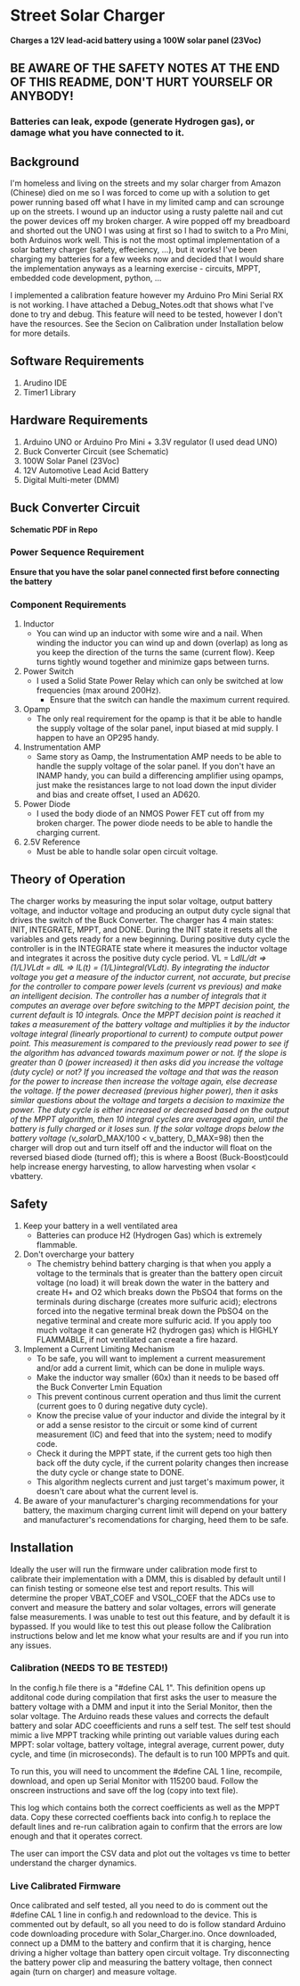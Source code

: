 # Street Solar Charger
**Charges a 12V lead-acid battery using a 100W solar panel (23Voc)**

## BE AWARE OF THE SAFETY NOTES AT THE END OF THIS README, DON'T HURT YOURSELF OR ANYBODY! 
### Batteries can leak, expode (generate Hydrogen gas), or damage what you have connected to it.

## Background
I'm homeless and living on the streets and my solar charger from Amazon (Chinese) died on me 
so I was forced to come up with a solution to get power running based off what I have in
my limited camp and can scrounge up on the streets. I wound up an inductor using a rusty palette nail
and cut the power devices off my broken charger. A wire popped off my breadboard and shorted out
the UNO I was using at first so I had to switch to a Pro Mini, both Arduinos work well. This is not the most optimal implementation 
of a solar battery charger (safety, effeciency, ...), but it works! I've been charging my batteries for 
a few weeks now and decided that I would share the implementation anyways as a learning exercise - circuits,
MPPT, embedded code development, python, ...

I implemented a calibration feature however my Arduino Pro Mini Serial RX is not working. I have attached a Debug_Notes.odt that shows what I've done to try and debug. This feature will need to be tested, however I don't have the resources. See the Secion on Calibration under Installation below for more details.

## Software Requirements
1) Arudino IDE
2) Timer1 Library

## Hardware Requirements
1) Arduino UNO or Arduino Pro Mini + 3.3V regulator (I used dead UNO)
2) Buck Converter Circuit (see Schematic)
3) 100W Solar Panel (23Voc)
4) 12V Automotive Lead Acid Battery
5) Digital Multi-meter (DMM)

## Buck Converter Circuit
**Schematic PDF in Repo**

### Power Sequence Requirement
**Ensure that you have the solar panel connected first before connecting the battery**

### Component Requirements
1) Inductor
   * You can wind up an inductor with some wire and a nail. When winding the inductor you can wind up and down (overlap) as long as you keep the direction of the turns the same (current flow). Keep turns tightly wound together and minimize gaps between turns.
2) Power Switch
   * I used a Solid State Power Relay which can only be switched at low frequencies (max around 200Hz).
     * Ensure that the switch can handle the maximum current required.
3) Opamp
   * The only real requirement for the opamp is that it be able to handle the supply voltage of the solar panel, input biased at mid supply. I happen to have an OP295 handy.
4) Instrumentation AMP
   * Same story as Oamp, the Instrumentation AMP needs to be able to handle the supply voltage of the solar panel. If you don't have an INAMP handy, you can build a differencing amplifier using opamps, just make the resistances large to not load down the input divider and bias and create offset, I used an AD620. 
3) Power Diode
   * I used the body diode of an NMOS Power FET cut off from my broken charger. The power diode needs to be able to handle the charging current.
4) 2.5V Reference
   * Must be able to handle solar open circuit voltage.

## Theory of Operation
The charger works by measuring the input solar voltage, output battery voltage, and inductor voltage 
and producing an output duty cycle signal that drives the switch of the Buck Converter.
The charger has 4 main states: INIT, INTEGRATE, MPPT, and DONE. During the INIT state it resets all 
the variables and gets ready for a new beginning. During positive duty cycle the controller is in 
the INTEGRATE state where it measures the inductor voltage and integrates it across the positive duty 
cycle period. VL = L*dIL/dt => (1/L)*VL*dt = dIL => IL(t) = (1/L)*integral(VL*dt). By integrating the 
inductor voltage you get a measure of the inductor current, not accurate, but precise for the controller 
to compare power levels (current vs previous) and make an intelligent decision. The controller has a number 
of integrals that it computes an average over before switching to the MPPT decision point, the current 
default is 10 integrals. Once the MPPT decision point is reached it takes a measurement of the battery 
voltage and multiplies it by the inductor voltage integral (linearly proportional to current) to compute 
output power point. This measurement is compared to the previously read power to see if the algorithm has 
advanced towards maximum power or not. If the slope is greater than 0 (power increased) it then asks did 
you increase the voltage (duty cycle) or not? If you increased the voltage and that was the reason for the 
power to increase then increase the voltage again, else decrease the voltage. If the power decreased 
(previous higher power), then it asks similar questions about the voltage and targets a decision to maximize 
the power. The duty cycle is either increased or decreased based on the output of the MPPT algorithm, then 
10 integral cycles are averaged again, until the battery is fully charged or it loses sun. If the solar 
voltage drops below the battery voltage (v_solar*D_MAX/100 < v_battery, D_MAX=98) then the charger will 
drop out and turn itself off and the inductor will float on the reversed biased diode (turned off); this 
is where a Boost (Buck-Boost)could help increase energy harvesting, to allow harvesting when vsolar < vbattery.

## Safety
1) Keep your battery in a well ventilated area
   * Batteries can produce H2 (Hydrogen Gas) which is extremely flammable.
2) Don't overcharge your battery
   * The chemistry behind battery charging is that when you apply a voltage to the terminals that is greater than the battery open circuit voltage (no load) it will break down the water in the battery and create H+ and O2 which breaks down the PbSO4 that forms on the terminals during discharge (creates more sulfuric acid); electrons forced into the negative terminal break down the PbSO4 on the negative terminal and create more sulfuric acid. If you apply too much voltage it can generate H2 (hydrogen gas) which is HIGHLY FLAMMABLE, if not ventilated can create a fire hazard.
3) Implement a Current Limiting Mechanism
   * To be safe, you will want to implement a current measurement and/or add a current limit, which can be done in muliple ways. 
   * Make the inductor way smaller (60x) than it needs to be based off the Buck Converter Lmin Equation
   * This prevent continous current operation and thus limit the current (current goes to 0 during negative duty cycle). 
   * Know the precise value of your inductor and divide the integral by it or add a sense resistor to the circuit or some kind of current measurement (IC) and feed that into the system; need to modify code.
   * Check it during the MPPT state, if the current gets too high then back off the duty cycle, if the current polarity changes then increase the duty cycle or change state to DONE. 
   * This algorithm neglects current and just target's maximum power, it doesn't care about what the current level is. 
4) Be aware of your manufacturer's charging recommendations for your battery, the maximum charging current limit will depend on your battery and manufacturer's recomendations for charging, heed them to be safe.  


## Installation
Ideally the user will run the firmware under calibration mode first to calibrate their implementation with a DMM, this is disabled by default until I can finish testing or someone else test and report results. This will determine the proper VBAT_COEF and VSOL_COEF that the ADCs use to convert and measure the battery and solar voltages, errors will generate false measurements. I was unable to test out this feature, and by default it is bypassed. If you would like to test this out please follow the Calibration instructions below and let me know what your results are and if you run into
any issues.

### Calibration (NEEDS TO BE TESTED!)
In the config.h file there is a "#define CAL 1". This definition opens up additonal code during compilation that first asks the user to measure the battery voltage with a DMM and input it into the Serial Monitor, then the solar voltage. The Arduino reads these values and corrects the default battery and solar ADC coeefficients and runs a self test. The self test should mimic a live MPPT tracking while printing out variable values during each MPPT: solar voltage, battery voltage, integral
average, current power, duty cycle, and time (in microseconds). The default is to run 100 MPPTs and quit. 

To run this, you will need to uncomment the #define CAL 1 line, recompile, download, and open up Serial Monitor with 115200 baud. Follow the onscreen instructions and save off the log (copy into text file).

This log which contains both the correct coefficients as well as the MPPT data. Copy these corrected coeffients back into config.h to replace the default lines and re-run calibration again to confirm that the errors are low enough and that it operates correct.

The user can import the CSV data and plot out the voltages vs time to better understand the charger dynamics.

### Live Calibrated Firmware
Once calibrated and self tested, all you need to do is comment out the #define CAL 1 line in config.h and redownload to the device. This is commented out by default, so all you need to do is follow standard Arduino code downloading procedure with Solar_Charger.ino. Once downloaded, connect up a DMM to the battery and confirm that it is charging, hence driving a higher voltage than battery open circuit voltage. Try disconnecting the battery power clip and measuring the battery voltage,
then connect again (turn on charger) and measure voltage.  
